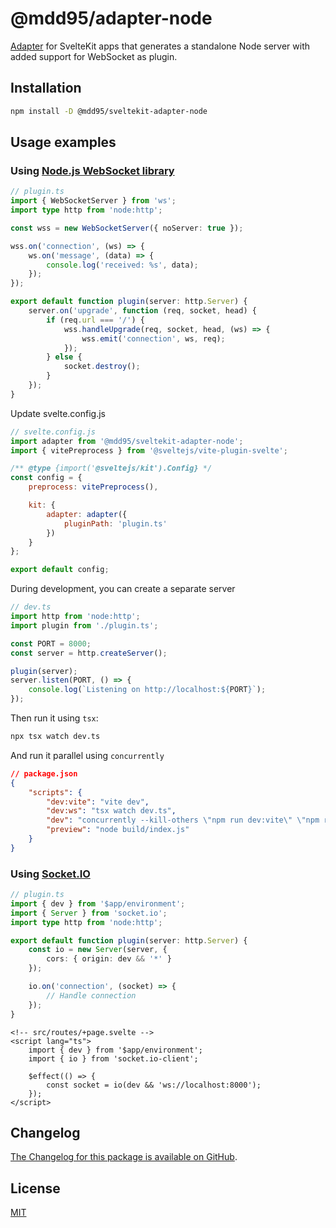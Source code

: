 # @mdd95/adapter-node

[Adapter](https://kit.svelte.dev/docs/adapters) for SvelteKit apps that generates a standalone Node server with added support for WebSocket as plugin.

## Installation

```bash
npm install -D @mdd95/sveltekit-adapter-node
```

## Usage examples

### Using [Node.js WebSocket library](https://github.com/websockets/ws)

```ts
// plugin.ts
import { WebSocketServer } from 'ws';
import type http from 'node:http';

const wss = new WebSocketServer({ noServer: true });

wss.on('connection', (ws) => {
	ws.on('message', (data) => {
		console.log('received: %s', data);
	});
});

export default function plugin(server: http.Server) {
	server.on('upgrade', function (req, socket, head) {
		if (req.url === '/') {
			wss.handleUpgrade(req, socket, head, (ws) => {
				wss.emit('connection', ws, req);
			});
		} else {
			socket.destroy();
		}
	});
}
```

Update svelte.config.js

```js
// svelte.config.js
import adapter from '@mdd95/sveltekit-adapter-node';
import { vitePreprocess } from '@sveltejs/vite-plugin-svelte';

/** @type {import('@sveltejs/kit').Config} */
const config = {
	preprocess: vitePreprocess(),

	kit: {
		adapter: adapter({
			pluginPath: 'plugin.ts'
		})
	}
};

export default config;
```

During development, you can create a separate server

```js
// dev.ts
import http from 'node:http';
import plugin from './plugin.ts';

const PORT = 8000;
const server = http.createServer();

plugin(server);
server.listen(PORT, () => {
	console.log(`Listening on http://localhost:${PORT}`);
});
```

Then run it using `tsx`:

```bash
npx tsx watch dev.ts
```

And run it parallel using `concurrently`

```json
// package.json
{
	"scripts": {
		"dev:vite": "vite dev",
		"dev:ws": "tsx watch dev.ts",
		"dev": "concurrently --kill-others \"npm run dev:vite\" \"npm run dev:ws\"",
		"preview": "node build/index.js"
	}
}
```

### Using [Socket.IO](https://github.com/socketio/socket.io)

```ts
// plugin.ts
import { dev } from '$app/environment';
import { Server } from 'socket.io';
import type http from 'node:http';

export default function plugin(server: http.Server) {
	const io = new Server(server, {
		cors: { origin: dev && '*' }
	});

	io.on('connection', (socket) => {
		// Handle connection
	});
}
```

```svelte
<!-- src/routes/+page.svelte -->
<script lang="ts">
	import { dev } from '$app/environment';
	import { io } from 'socket.io-client';

	$effect(() => {
		const socket = io(dev && 'ws://localhost:8000');
	});
</script>
```

## Changelog

[The Changelog for this package is available on GitHub](CHANGELOG.md).

## License

[MIT](LICENSE)
